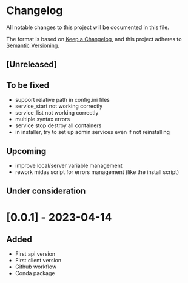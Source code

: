 # Changelog

All notable changes to this project will be documented in this file.

The format is based on [Keep a Changelog](https://keepachangelog.com/en/1.0.0/),
and this project adheres to [Semantic Versioning](https://semver.org/spec/v2.0.0.html).

## [Unreleased]

To be fixed
-----------
- support relative path in config.ini files
- service_start not working correctly
- service_list not working correctly
- multiple syntax errors
- service stop destroy all containers
- in installer, try to set up admin services even if not reinstalling

Upcoming
--------
- improve local/server variable management
- rework midas script for errors management (like the install script)

Under consideration
-------------------


# [0.0.1] - 2023-04-14

Added
-----
- First api version
- First client version
- Github workflow
- Conda package